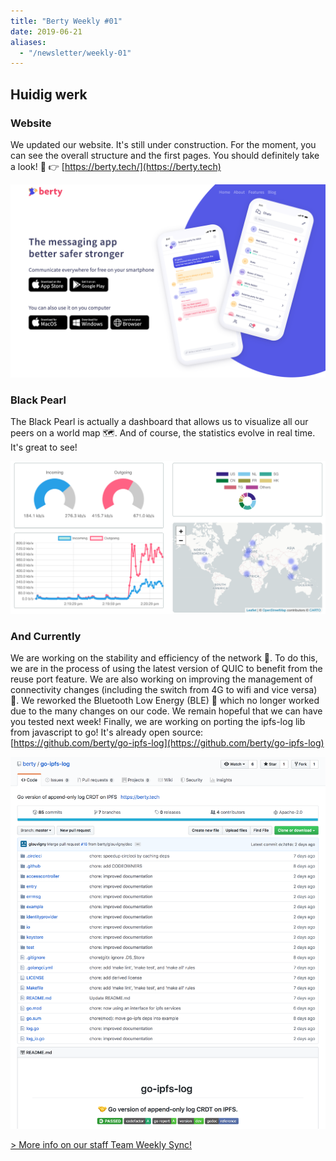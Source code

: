 ```yaml
---
title: "Berty Weekly #01"
date: 2019-06-21
aliases:
  - "/newsletter/weekly-01"
---
```


## Huidig werk

### Website

 We updated our website. It's still under construction. For the moment, you can see the overall structure and the first pages. You should definitely take a look! 👀 👉  [https://berty.tech/](https://berty.tech)

![Our new website 👌](image01.png "Our new website 👌")

### Black Pearl

 The Black Pearl is actually a dashboard that allows us to visualize all our peers on a world map 🗺️. And of course, the statistics evolve in real time. It's great to see!

![Lady & Gentleman 'The Black Pearl'!](image02.png "Lady & Gentleman 'The Black Pearl'!")

### And Currently

 We are working on the stability and efficiency of the network 💪. To do this, we are in the process of using the latest version of QUIC to benefit from the reuse port feature. We are also working on improving the management of connectivity changes (including the switch from 4G to wifi and vice versa) 🔌. We reworked the Bluetooth Low Energy (BLE) 🔋 which no longer worked due to the many changes on our code. We remain hopeful that we can have you tested next week! Finally, we are working on porting the ipfs-log lib from javascript to go! It's already open source: [https://github.com/berty/go-ipfs-log](https://github.com/berty/go-ipfs-log)

![](image03.png)

[> More info on our staff Team Weekly Sync!](https://github.com/berty/mgmt/blob/master/meeting-notes/2019/Q4/2019-10-04--staff-team-weekly-sync.md)
